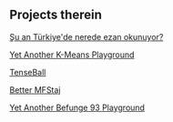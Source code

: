 ## Projects therein

<a href="isaidwhynot.github.io/suanneredeezanokunuyor">Şu an Türkiye'de nerede ezan okunuyor?</a>

<a href="isaidwhynot.github.io/k-means">Yet Another K-Means Playground</a>

<a href="isaidwhynot.github.io/tenseball">TenseBall</a>

<a href="isaidwhynot.github.io/better-mfstaj">Better MFStaj</a>

<a href="isaidwhynot.github.io/befunge93">Yet Another Befunge 93 Playground</a>
